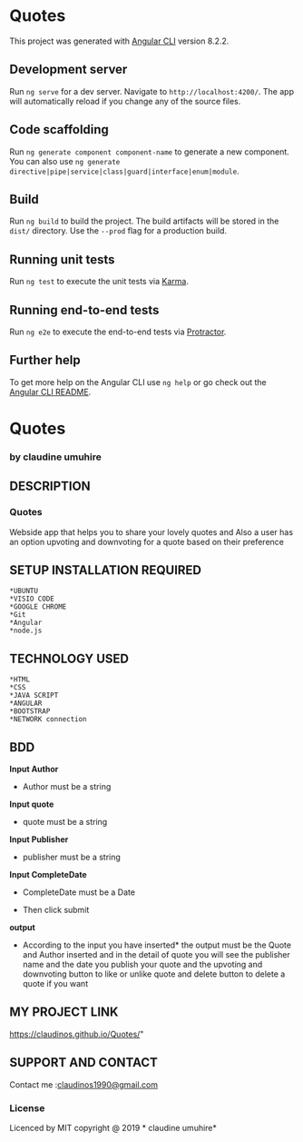 # Quotes

This project was generated with [Angular CLI](https://github.com/angular/angular-cli) version 8.2.2.

## Development server

Run `ng serve` for a dev server. Navigate to `http://localhost:4200/`. The app will automatically reload if you change any of the source files.

## Code scaffolding

Run `ng generate component component-name` to generate a new component. You can also use `ng generate directive|pipe|service|class|guard|interface|enum|module`.

## Build

Run `ng build` to build the project. The build artifacts will be stored in the `dist/` directory. Use the `--prod` flag for a production build.

## Running unit tests

Run `ng test` to execute the unit tests via [Karma](https://karma-runner.github.io).

## Running end-to-end tests

Run `ng e2e` to execute the end-to-end tests via [Protractor](http://www.protractortest.org/).

## Further help

To get more help on the Angular CLI use `ng help` or go check out the [Angular CLI README](https://github.com/angular/angular-cli/blob/master/README.md).
# Quotes
### by **claudine umuhire**
## DESCRIPTION
### Quotes
Webside app that helps you to share your lovely quotes and Also a user has an option upvoting and downvoting for a quote based on their preference
## SETUP INSTALLATION REQUIRED
    *UBUNTU
    *VISIO CODE
    *GOOGLE CHROME
    *Git
    *Angular
    *node.js

 ## TECHNOLOGY USED 
    *HTML 
    *CSS 
    *JAVA SCRIPT
    *ANGULAR
    *BOOTSTRAP
    *NETWORK connection

 ## BDD

 **Input Author**
 * Author must be a string 

 **Input quote**

 * quote must be a string 

 **Input Publisher**
 * publisher must be a string 

 **Input CompleteDate**
 * CompleteDate must be a Date 

 * Then click submit

 **output**
 * According to the input you have inserted* the output must be the Quote and Author inserted and in the detail of quote you will see the publisher name  and the date you publish your quote and the upvoting and downvoting button to like or unlike quote and delete button to delete a quote if you want

 ## MY PROJECT LINK
https://claudinos.github.io/Quotes/"

 ## SUPPORT AND CONTACT
 Contact me :claudinos1990@gmail.com

 ### License
Licenced by MIT copyright @ 2019 * claudine umuhire*